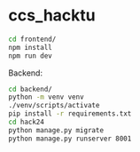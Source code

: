 # ccs_hacktu
```bash
cd frontend/
npm install
npm run dev
```

Backend:
```bash
cd backend/
python -m venv venv
./venv/scripts/activate
pip install -r requirements.txt
cd hack24
python manage.py migrate
python manage.py runserver 8001
```